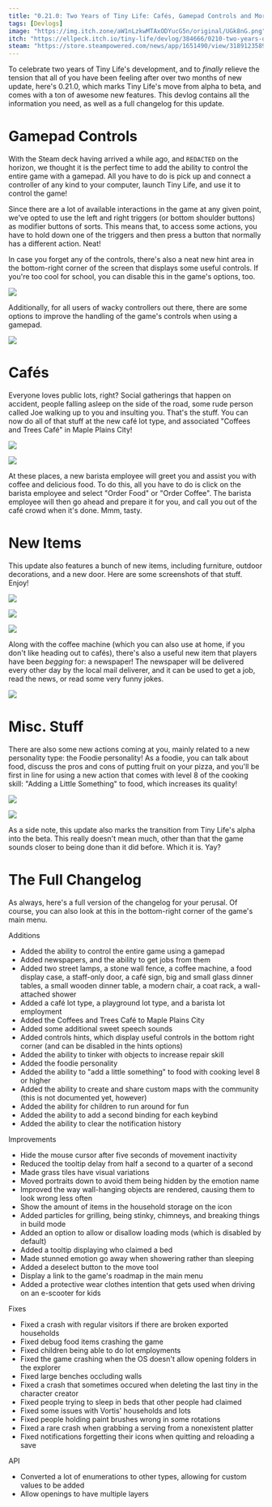 ```yaml
---
title: "0.21.0: Two Years of Tiny Life: Cafés, Gamepad Controls and More"
tags: [Devlogs]
image: "https://img.itch.zone/aW1nLzkwMTAxODYucG5n/original/UGk8nG.png"
itch: "https://ellpeck.itch.io/tiny-life/devlog/384666/0210-two-years-of-tiny-life-cafs-gamepad-controls-and-more"
steam: "https://store.steampowered.com/news/app/1651490/view/3189123589808204255"
---
```


To celebrate two years of Tiny Life's development, and to *finally* relieve the tension that all of you have been feeling after over two months of new update, here's 0.21.0, which marks Tiny Life's move from alpha to beta, and comes with a ton of awesome new features. This devlog contains all the information you need, as well as a full changelog for this update.

# Gamepad Controls
With the Steam deck having arrived a while ago, and `REDACTED` on the horizon, we thought it is the perfect time to add the ability to control the entire game with a gamepad. All you have to do is pick up and connect a controller of any kind to your computer, launch Tiny Life, and use it to control the game!

Since there are a lot of available interactions in the game at any given point, we've opted to use the left and right triggers (or bottom shoulder buttons) as modifier buttons of sorts. This means that, to access some actions, you have to hold down one of the triggers and then press a button that normally has a different action. Neat!

In case you forget any of the controls, there's also a neat new hint area in the bottom-right corner of the screen that displays some useful controls. If you're too cool for school, you can disable this in the game's options, too.

![](https://img.itch.zone/aW1nLzkwMTAxODYucG5n/original/UGk8nG.png)

Additionally, for all users of wacky controllers out there, there are some options to improve the handling of the game's controls when using a gamepad.

![](https://img.itch.zone/aW1nLzkwMTAxODgucG5n/original/NWd36E.png)

# Cafés
Everyone loves public lots, right? Social gatherings that happen on accident, people falling asleep on the side of the road, some rude person called Joe walking up to you and insulting you. That's the stuff. You can now do all of that stuff at the new café lot type, and associated "Coffees and Trees Café" in Maple Plains City!

![](https://img.itch.zone/aW1nLzkwMTAxODkucG5n/original/1d7Drg.png)

![](https://img.itch.zone/aW1nLzkwMTAxOTAucG5n/original/1ywy1S.png)

At these places, a new barista employee will greet you and assist you with coffee and delicious food. To do this, all you have to do is click on the barista employee and select "Order Food" or "Order Coffee". The barista employee will then go ahead and prepare it for you, and call you out of the café crowd when it's done. Mmm, tasty.

# New Items
This update also features a bunch of new items, including furniture, outdoor decorations, and a new door. Here are some screenshots of that stuff. Enjoy!

![](https://img.itch.zone/aW1nLzkwMTAxOTEucG5n/original/596hIp.png)

![](https://img.itch.zone/aW1nLzkwMTAxOTIucG5n/original/%2FCdR2L.png)

![](https://img.itch.zone/aW1nLzkwMTAxOTMucG5n/original/d%2BU28D.png)

Along with the coffee machine (which you can also use at home, if you don't like heading out to cafés), there's also a useful new item that players have been *begging* for: a newspaper! The newspaper will be delivered every other day by the local mail deliverer, and it can be used to get a job, read the news, or read some very funny jokes.

![](https://img.itch.zone/aW1nLzkwMTAxOTQucG5n/original/l%2FxjbB.png)

# Misc. Stuff
There are also some new actions coming at you, mainly related to a new personality type: the Foodie personality! As a foodie, you can talk about food, discuss the pros and cons of putting fruit on your pizza, and you'll be first in line for using a new action that comes with level 8 of the cooking skill: "Adding a Little Something" to food, which increases its quality!

![](https://img.itch.zone/aW1nLzkwMTAxOTUucG5n/original/0oPoKP.png)

![](https://img.itch.zone/aW1nLzkwMTAxOTcucG5n/original/kpWWmb.png)

As a side note, this update also marks the transition from Tiny Life's alpha into the beta. This really doesn't mean much, other than that the game sounds closer to being done than it did before. Which it is. Yay?

# The Full Changelog
As always, here's a full version of the changelog for your perusal. Of course, you can also look at this in the bottom-right corner of the game's main menu.

Additions
- Added the ability to control the entire game using a gamepad
- Added newspapers, and the ability to get jobs from them
- Added two street lamps, a stone wall fence, a coffee machine, a food display case, a staff-only door, a café sign, big and small glass dinner tables, a small wooden dinner table, a modern chair, a coat rack, a wall-attached shower
- Added a café lot type, a playground lot type, and a barista lot employment
- Added the Coffees and Trees Café to Maple Plains City
- Added some additional sweet speech sounds
- Added controls hints, which display useful controls in the bottom right corner (and can be disabled in the hints options)
- Added the ability to tinker with objects to increase repair skill
- Added the foodie personality
- Added the ability to "add a little something" to food with cooking level 8 or higher
- Added the ability to create and share custom maps with the community (this is not documented yet, however)
- Added the ability for children to run around for fun
- Added the ability to add a second binding for each keybind
- Added the ability to clear the notification history

Improvements
- Hide the mouse cursor after five seconds of movement inactivity
- Reduced the tooltip delay from half a second to a quarter of a second
- Made grass tiles have visual variations
- Moved portraits down to avoid them being hidden by the emotion name
- Improved the way wall-hanging objects are rendered, causing them to look wrong less often
- Show the amount of items in the household storage on the icon
- Added particles for grilling, being stinky, chimneys, and breaking things in build mode
- Added an option to allow or disallow loading mods (which is disabled by default)
- Added a tooltip displaying who claimed a bed
- Made stunned emotion go away when showering rather than sleeping
- Added a deselect button to the move tool
- Display a link to the game's roadmap in the main menu
- Added a protective wear clothes intention that gets used when driving on an e-scooter for kids

Fixes
- Fixed a crash with regular visitors if there are broken exported households
- Fixed debug food items crashing the game
- Fixed children being able to do lot employments
- Fixed the game crashing when the OS doesn't allow opening folders in the explorer
- Fixed large benches occluding walls
- Fixed a crash that sometimes occured when deleting the last tiny in the character creator
- Fixed people trying to sleep in beds that other people had claimed
- Fixed some issues with Vortis' households and lots
- Fixed people holding paint brushes wrong in some rotations
- Fixed a rare crash when grabbing a serving from a nonexistent platter
- Fixed notifications forgetting their icons when quitting and reloading a save

API
- Converted a lot of enumerations to other types, allowing for custom values to be added
- Allow openings to have multiple layers
